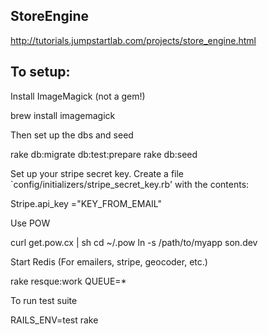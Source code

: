 ## StoreEngine

http://tutorials.jumpstartlab.com/projects/store_engine.html

## To setup:

Install ImageMagick (not a gem!)

  brew install imagemagick

Then set up the dbs and seed

  rake db:migrate db:test:prepare
  rake db:seed

Set up your stripe secret key. Create a file `config/initializers/stripe_secret_key.rb' with the contents:

  Stripe.api_key ="KEY_FROM_EMAIL"

Use POW

  curl get.pow.cx | sh
  cd ~/.pow
  ln -s /path/to/myapp son.dev

Start Redis (For emailers, stripe, geocoder, etc.)

  rake resque:work QUEUE=*

To run test suite

  RAILS_ENV=test rake